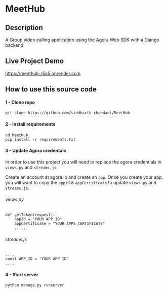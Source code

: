 # MeetHub

## Description 
A Group video calling application using the Agora Web SDK with a Django backend.

## Live Project Demo
https://meethub-r5a5.onrender.com

##  How to use this source code

#### 1 - Clone repo
```
git clone https://github.com/siddharth-chandani/MeetHub
```

#### 2 - Install requirements
```
cd MeetHub
pip install -r requirements.txt
```

#### 3 - Update Agora credentals
In order to use this project you will need to replace the agora credentials in `views.py` and `streams.js`.

Create an account at agora.io and create an `app`. Once you create your app, you will want to copy the `appid` & `appCertificate` to update `views.py` and `streams.js`.

###### views.py
```
def getToken(request):
    appId = "YOUR APP ID"
    appCertificate = "YOUR APPS CERTIFICATE"
    ......
```

###### streams.js
```
....
const APP_ID = 'YOUR APP ID'
....
```


#### 4 - Start server
```
python manage.py runserver
```

